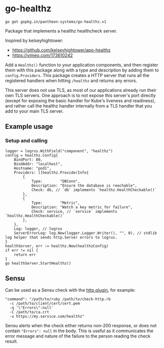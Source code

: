 # go-healthz

    go get gopkg.in/pantheon-systems/go-healthz.v1

Package that implements a healthz healthcheck server.

Inspired by kelseyhightower:
- https://github.com/kelseyhightower/app-healthz
- https://vimeo.com/173610242

Add a `Healthz()` function to your application components, and then register them with this package along with a type and description by adding them to `config.Providers`. This package creates a HTTP server that runs all the registered handlers when hitting `/healthz` and returns any errors.

This server does not use TLS, as most of our applications already run their own TLS servers. One approach is to not expose this server's port directly (except for exposing the basic handler for Kube's liveness and readiness), and rather call the healthz handler internally from a TLS handler that you add to your main TLS server.

## Example usage

### Setup and calling

```golang
logger = logrus.WithField("component", "healthz")
config = healthz.Config{
    BindPort: 80,
    BindAddr: "localhost",
    Hostname: "pod1",
    Providers: []healthz.ProviderInfo{
        {
            Type:        "DBConn",
            Description: "Ensure the database is reachable",
            Check: db, // `db` implements `healthz.HealthCheckable()`
        },
        {
            Type:        "Metric",
            Description: "Watch a key metric for failure",
            Check: service, // `service` implements `healthz.HealthCheckable()`
        },
    },
    Log: logger, // logrus
    ServerErrorLog: log.New(logger.Logger.Writer(), "", 0), // stdlib log helper that sends http.Server errors to logrus.
}
healthServer, err := healthz.New(healthzConfig)
if err != nil {
    return err
}
go healthServer.StartHealthz()
```

## Sensu

Can be used as a Sensu check with the [http plugin](https://github.com/sensu-plugins/sensu-plugins-http), for example:

    "command": "/path/to/ruby /path/to/check-http.rb
      -c /path/to/client/cert/cert.pem
      -q '\"Errors\":null'
      -C /path/to/ca.crt
      -u https://my.service.com/healthz"

Sensu alerts when the check either returns non-200 response, or does not contain `"Errors": null` in the body. This is useful as it communicates the error message and nature of the failure to the person reading the check result.
